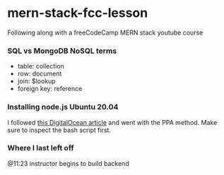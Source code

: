 # mern-stack-fcc-lesson
Following along with a freeCodeCamp MERN stack youtube course

### SQL vs MongoDB NoSQL terms
- table: collection
- row: document
- join: $lookup
- foreign key: reference

### Installing node.js Ubuntu 20.04
I followed [this DigitalOcean article](https://www.digitalocean.com/community/tutorials/how-to-install-node-js-on-ubuntu-20-04) and went with the PPA method. Make sure to inspect the bash script first.

### Where I last left off
@11:23 instructor begins to build backend